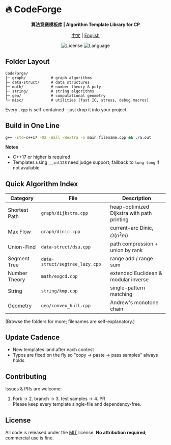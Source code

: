 # 🔥 CodeForge
<div align="center">


**算法竞赛模板库 | Algorithm Template Library for CP**

[中文](README.md) | [English](README.en.md)

<p align="center">
  <img alt="License" src="https://img.shields.io/badge/license-MIT-blue.svg">
  <img alt="Language" src="https://img.shields.io/badge/language-C++-orange.svg">
</p>
</div>


## Folder Layout
```
CodeForge/
├─ graph/           # graph algorithms
├─ data-struct/     # data structures
├─ math/            # number theory & poly
├─ string/          # string algorithms
├─ geo/             # computational geometry
└─ misc/            # utilities (fast IO, stress, debug macros)
```
Every `.cpp` is self-contained—just drop it into your project.

## Build in One Line
```bash
g++ -std=c++17 -O2 -Wall -Wextra -o main filename.cpp && ./a.out
```
**Notes**  
- C++17 or higher is required  
- Templates using `__int128` need judge support; fallback to `long long` if not available

## Quick Algorithm Index
| Category      | File                           | Description                                |
| ------------- | ------------------------------ | ------------------------------------------ |
| Shortest Path | `graph/dijkstra.cpp`           | heap-optimized Dijkstra with path printing |
| Max Flow      | `graph/dinic.cpp`              | current-arc Dinic, $O(n^2m)$               |
| Union-Find    | `data-struct/dsu.cpp`          | path compression + union by rank           |
| Segment Tree  | `data-struct/segtree_lazy.cpp` | range add / range sum                      |
| Number Theory | `math/exgcd.cpp`               | extended Euclidean & modular inverse       |
| String        | `string/kmp.cpp`               | single-pattern matching                    |
| Geometry      | `geo/convex_hull.cpp`          | Andrew's monotone chain                    |

(Browse the folders for more; filenames are self-explanatory.)

## Update Cadence
- New templates land after each contest  
- Typos are fixed on the fly so "copy → paste → pass samples" always holds

## Contributing
Issues & PRs are welcome:  
1. Fork → 2. branch → 3. test samples → 4. PR  
Please keep every template single-file and dependency-free.

## License
All code is released under the [MIT](LICENSE) license. **No attribution required**; commercial use is fine.